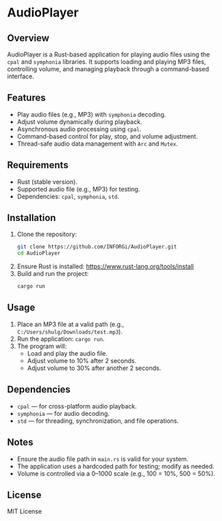 # AudioPlayer

## Overview
AudioPlayer is a Rust-based application for playing audio files using the `cpal` and `symphonia` libraries. It supports loading and playing MP3 files, controlling volume, and managing playback through a command-based interface.

## Features
- Play audio files (e.g., MP3) with `symphonia` decoding.
- Adjust volume dynamically during playback.
- Asynchronous audio processing using `cpal`.
- Command-based control for play, stop, and volume adjustment.
- Thread-safe audio data management with `Arc` and `Mutex`.

## Requirements
- Rust (stable version).
- Supported audio file (e.g., MP3) for testing.
- Dependencies: `cpal`, `symphonia`, `std`.

## Installation
1. Clone the repository:
   ```bash
   git clone https://github.com/INFORGi/AudioPlayer.git
   cd AudioPlayer
   ```
2. Ensure Rust is installed: https://www.rust-lang.org/tools/install
3. Build and run the project:
   ```bash
   cargo run
   ```

## Usage
1. Place an MP3 file at a valid path (e.g., `C:/Users/shulg/Downloads/test.mp3`).
2. Run the application: `cargo run`.
3. The program will:
   - Load and play the audio file.
   - Adjust volume to 10% after 2 seconds.
   - Adjust volume to 30% after another 2 seconds.

## Dependencies
- `cpal` — for cross-platform audio playback.
- `symphonia` — for audio decoding.
- `std` — for threading, synchronization, and file operations.

## Notes
- Ensure the audio file path in `main.rs` is valid for your system.
- The application uses a hardcoded path for testing; modify as needed.
- Volume is controlled via a 0–1000 scale (e.g., 100 = 10%, 500 = 50%).

## License
MIT License
